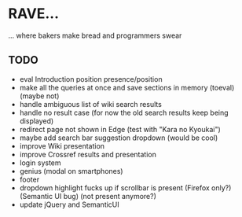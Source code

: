 # RAVE...

... where bakers make bread and programmers swear

## TODO

* eval Introduction position presence/position
* make all the queries at once and save sections in memory (toeval) (maybe not)
* handle ambiguous list of wiki search results
* handle no result case (for now the old search results keep being displayed)
* redirect page not shown in Edge (test with "Kara no Kyoukai")
* maybe add search bar suggestion dropdown (would be cool)
* improve Wiki presentation
* improve Crossref results and presentation
* login system
* genius (modal on smartphones)
* footer
* dropdown highlight fucks up if scrollbar is present (Firefox only?) (Semantic UI bug) (not present anymore?)
* update jQuery and SemanticUI
